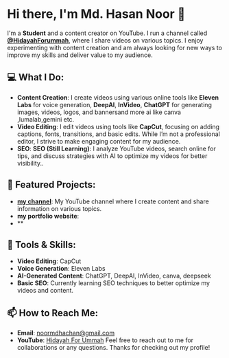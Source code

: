 # Hi there, I'm Md. Hasan Noor 👋

I'm a **Student** and a content creator on YouTube. I run a channel called **[@HidayahForummah](https://www.youtube.com/@HidayahforUmmah)**, where I share videos on various topics. I enjoy experimenting with content creation and am always looking for new ways to improve my skills and deliver value to my audience.

## 💻 What I Do:
- **Content Creation**: I create videos using various online tools like **Eleven Labs** for voice generation, **DeepAI**, **InVideo**,  **ChatGPT** for generating images, videos, logos, and bannersand more ai like canva ,lumalab,gemini etc.
- **Video Editing**: I edit videos using tools like **CapCut**, focusing on adding captions, fonts, transitions, and basic edits. While I’m not a professional editor, I strive to make engaging content for my audience.
- **SEO**: **SEO (Still Learning)**: I analyze YouTube videos, search online for tips, and discuss strategies with AI to optimize my videos for better visibility..
  
## 🚀 Featured Projects:
- **[my channel](https://www.youtube.com/@HidayahforUmmah)**: My YouTube channel where I create content and share information on various topics.
- **my portfolio website**:
- **

## 🔧 Tools & Skills:
- **Video Editing**: CapCut
- **Voice Generation**: Eleven Labs
- **AI-Generated Content**: ChatGPT, DeepAI, InVideo, canva, deepseek
- **Basic SEO**: Currently learning SEO techniques to better optimize my videos and content.

## 📫 How to Reach Me:
- **Email**: [noormdhachan@gmail.com](mailto:noormdhachan@gmail.com)
- **YouTube**: [Hidayah For Ummah](https://www.youtube.com/@HidayahforUmmah)
Feel free to reach out to me for collaborations or any questions. Thanks for checking out my profile!

